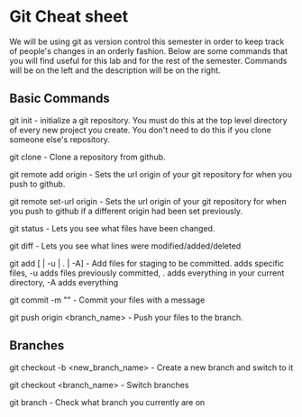 # Git Cheat sheet
We will be using git as version control this semester in order to keep track of people's changes in an orderly fashion. Below are some commands that you will find useful for this lab and for the rest of the semester. Commands will be on the left and the description will be on the right.

## Basic Commands
git init - initialize a git repository. You must do this at the top level directory of every new project you create. You don't need to do this if you clone someone else's repository.

git clone <url> - Clone a repository from github. 

git remote add origin <url> - Sets the url origin of your git repository for when you push to github.

git remote set-url origin <url> - Sets the url origin of your git repository for when you push to github if a different origin had been set previously.

git status - Lets you see what files have been changed.

git diff - Lets you see what lines were modified/added/deleted

git add [<files> | -u | . | -A] - Add files for staging to be committed. <files> adds specific files, -u adds files previously committed, . adds everything in your current directory, -A adds everything

git commit -m "<Message>" - Commit your files with a message

git push origin <branch_name> - Push your files to the branch. 

## Branches
git checkout -b <new_branch_name> - Create a new branch and switch to it

git checkout <branch_name> - Switch branches

git branch - Check what branch you currently are on
